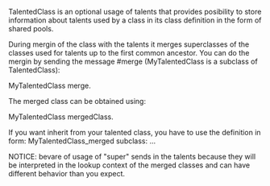 TalentedClass is an optional usage of talents that provides posibility to store information about talents used by a class in its class definition in the form of shared pools. 

During mergin of the class with the talents it merges superclasses of the classes used for talents up to the first common ancestor. You can do the mergin by sending the message #merge (MyTalentedClass is a subclass of TalentedClass):

MyTalentedClass merge.

The merged class can be obtained using:

MyTalentedClass mergedClass.

If you want inherit from your talented class,  you have to use the definition in form: 
MyTalentedClass_merged subclass: ...

NOTICE: bevare of usage of "super" sends in the talents because they will be interpreted in the lookup context of the merged classes and can have different behavior than you expect.